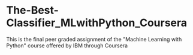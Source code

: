 # The-Best-Classifier_MLwithPython_Coursera
This is the final peer graded assignment of the "Machine Learning with Python" course offered by IBM through Coursera
